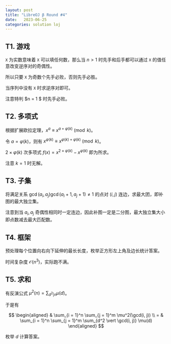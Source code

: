 ```yaml
---
layout: post
title: "LibreOJ β Round #4"
date:   2023-06-25
categories: solution loj
---
```


## T1. 游戏

`X` 为实数意味着 `X` 可以填任何数，那么当 $n \gt 1$ 时先手和后手都可以通过 `X` 的值任意改变逆序对的奇偶性。

所以只要 `X` 为奇数个先手必败，否则先手必胜。

当序列中没有 `X` 时求逆序对即可。

注意特判 $n = 1 $ 时先手必败。

## T2. 多项式

根据扩展欧拉定理，$x^a \equiv x^{a + \varphi(k)} \pmod k$。

令 $a = \varphi(k)$，则有 $x^{\varphi(k)} \equiv x^{\varphi(k) + \varphi(k)} \pmod k$。

$2 \times \varphi(k)$ 次多项式 $f(x) = x^{2 \times \varphi(k)} - x^{\varphi(k)}$ 即为所求。

注意 $k = 1$ 时无解。

## T3. 子集

将满足关系 $\gcd(a_i, a_j) \gcd(a_i + 1, a_j + 1) \ne 1$ 的点对 $(i, j)$ 连边，求最大团，即补图的最大独立集。

注意到当 $a_i, a_j$ 奇偶性相同时一定连边，因此补图一定是二分图，最大独立集大小即点数减去最大匹配数。

## T4. 框架

预处理每个位置向右向下延伸的最长长度，枚举正方形左上角及边长统计答案。

时间复杂度 $\mathcal O(n^3)$，实际跑不满。

## T5. 求和

有反演公式 $\mu^2(n) = \sum_{d^2 \vert n} \mu(d)$。

于是有

$$
\begin{aligned}
    & \sum_{i = 1}^n \sum_{j = 1}^m \mu^2(\gcd(i, j)) \\
    = & \sum_{i = 1}^n \sum_{j = 1}^m \sum_{d^2 \vert \gcd(i, j)} \mu(d)
\end{aligned}
$$

枚举 $d$ 计算答案。